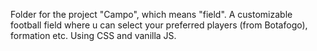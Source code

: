 Folder for the project "Campo", which means "field". A customizable football field where u can select your preferred players (from Botafogo), formation etc. Using CSS and vanilla JS.
